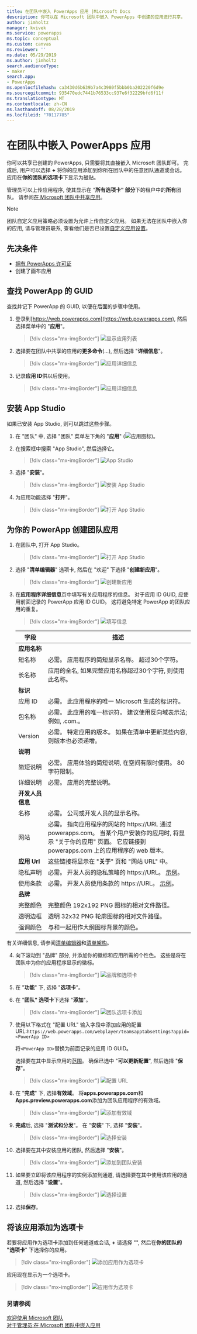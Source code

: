 ```yaml
---
title: 在团队中嵌入 PowerApps 应用 |Microsoft Docs
description: 你可以在 Microsoft 团队中嵌入 PowerApps 中创建的应用进行共享。
author: jimholtz
manager: kvivek
ms.service: powerapps
ms.topic: conceptual
ms.custom: canvas
ms.reviewer: ''
ms.date: 05/29/2019
ms.author: jimholtz
search.audienceType:
- maker
search.app:
- PowerApps
ms.openlocfilehash: ca3430d6b639b7a4c3980f5bbb0ba202220f6d9e
ms.sourcegitcommit: 935470edc7441b76533cc937e6f32229bfd6f11f
ms.translationtype: MT
ms.contentlocale: zh-CN
ms.lasthandoff: 08/28/2019
ms.locfileid: "70117785"
---
```

# <a name="embed-a-powerapps-app-in-teams"></a>在团队中嵌入 PowerApps 应用 

你可以共享已创建的 PowerApps, 只需要将其直接嵌入 Microsoft 团队即可。 完成后, 用户可以选择 **+** 将你的应用添加到你所在团队中的任意团队通道或会话。 应用在**你的团队的选项卡**下显示为磁贴。 

管理员可以上传应用程序, 使其显示在 "**所有选项卡" 部分**下的租户中的**所有**团队。 请参阅[在 Microsoft 团队中共享应用](https://docs.microsoft.com/en-us/power-platform/admin/embed-app-teams)。

> [!NOTE]
> 团队自定义应用策略必须设置为允许上传自定义应用。 如果无法在团队中嵌入你的应用, 请与管理员联系, 查看他们是否已设置[自定义应用设置](https://docs.microsoft.com/MicrosoftTeams/teams-custom-app-policies-and-settings#custom-app-policy-and-settings)。 

## <a name="prerequisites"></a>先决条件

- [拥有 PowerApps 许可证](https://docs.microsoft.com/power-platform/admin/pricing-billing-skus)
- 创建了画布应用

## <a name="locate-your-powerapps-guid"></a>查找 PowerApp 的 GUID

查找并记下 PowerApp 的 GUID, 以便在后面的步骤中使用。

1. 登录到[https://web.powerapps.com](https://web.powerapps.com), 然后选择菜单中的 "**应用**"。

   > [!div class="mx-imgBorder"] 
   > ![显示应用列表](./media/embed-teams-app/file-apps2.png "显示应用列表")

2. 选择要在团队中共享的应用的**更多命令**(...), 然后选择 "**详细信息**"。

   > [!div class="mx-imgBorder"] 
   > ![应用详细信息](./media/embed-teams-app/app-details.png "应用详细信息")


3. 记录**应用 ID**供以后使用。

   > [!div class="mx-imgBorder"] 
   > ![应用详细信息](./media/embed-teams-app/app-details2.png "应用详细信息")

## <a name="install-app-studio"></a>安装 App Studio

如果已安装 App Studio, 则可以跳过这些步骤。 

1. 在 "团队" 中, 选择 "团队" 菜单左下角的 "**应用**" (![应用图标](./media/embed-teams-app/apps-icon.png "应用图标"))。

2. 在搜索框中搜索 "App Studio", 然后选择它。

   > [!div class="mx-imgBorder"] 
   > ![App Studio](./media/embed-teams-app/store-app-studio.png "App Studio")

3. 选择 "**安装**"。 

   > [!div class="mx-imgBorder"] 
   > ![安装 App Studio](./media/embed-teams-app/install-app-studio.png "安装 App Studio")

4. 为应用功能选择 "**打开**"。

   > [!div class="mx-imgBorder"] 
   > ![打开 App Studio](./media/embed-teams-app/open-app-studio.png "打开 App Studio")

## <a name="create-a-teams-app-for-your-powerapp"></a>为你的 PowerApp 创建团队应用

1. 在团队中, 打开 App Studio。

   > [!div class="mx-imgBorder"] 
   > ![打开 App Studio](./media/embed-teams-app/open-app-studio2.png "打开 App Studio")

2. 选择 "**清单编辑器**" 选项卡, 然后在 "欢迎" 下选择 "**创建新应用**"。

   > [!div class="mx-imgBorder"] 
   > ![创建新应用](./media/embed-teams-app/create-new-app.png "创建新应用")

3. 在**应用程序详细信息**页中填写有关应用程序的信息。  对于应用 ID GUID, 应使用前面记录的 PowerApp 应用 ID GUID。  这将避免特定 PowerApp 的团队应用的重复。
 
   > [!div class="mx-imgBorder"] 
   > ![填写信息](./media/embed-teams-app/fill-in-info-about-app.png "填写信息")

   |字段  |描述  |
   |---------|---------|
   |**应用名称** |    |
   |短名称     | 必需。 应用程序的简短显示名称。 超过30个字符。        |
   |长名称     | 应用的全名, 如果完整应用名称超过30个字符, 则使用此名称。       | 
   |**标识**     |         |
   |应用 ID     | 必需。 此应用程序的唯一 Microsoft 生成的标识符。        |
   |包名称     | 必需。 此应用的唯一标识符。 建议使用反向域表示法;例如, .com.<AppName>。       |
   |Version     | 必需。 特定应用的版本。 如果在清单中更新某些内容, 则版本也必须递增。     |
   |**说明**    |     |
   | 简短说明    | 必需。 应用体验的简短说明, 在空间有限时使用。 80字符限制。   |
   | 详细说明    | 必需。 应用的完整说明。     |
   | **开发人员信息**    |     |
   | 名称    | 必需。 公司或开发人员的显示名称。     |
   | 网站    | 必需。 指向应用程序的网站的 https://URL 通过 powerapps.com。 当某个用户安装你的应用时, 将显示 "关于你的应用" 页面。 它应链接到 powerapps.com 上的应用程序的 web 版本。   |
   | **应用 Url**    | 这些链接将显示在 "**关于**" 页和 "网站 URL" 中。     |
   | 隐私声明    | 必需。 开发人员的隐私策略的 https://URL。 [示例](https://go.microsoft.com/fwlink/p/?LinkID=698505)。   |
   | 使用条款    | 必需。 开发人员使用条款的 https://URL。  [示例](https://go.microsoft.com/fwlink/p/?LinkID=698507)。  |
   | **品牌**    |     |
   | 完整颜色    | 完整颜色 192x192 PNG 图标的相对文件路径。    |
   | 透明边框    |透明 32x32 PNG 轮廓图标的相对文件路径。     |
   | 强调颜色    | 与和一起用作大纲图标背景的颜色。     |

有关详细信息, 请参阅[清单编辑器](https://docs.microsoft.com/microsoftteams/platform/get-started/get-started-app-studio#manifest-editor)和[清单架构](https://docs.microsoft.com/microsoftteams/platform/resources/schema/manifest-schema)。

4. 向下滚动到 "品牌" 部分, 并添加你的徽标和应用所需的个性色。  这些是将在团队中为你的应用程序显示的徽标。 

   > [!div class="mx-imgBorder"] 
   > ![品牌和选项卡](./media/embed-teams-app/branding-tabs.png "品牌和选项卡")

5. 在 "**功能**" 下, 选择 "**选项卡**"。

6. 在 "**团队" 选项卡**下选择 "**添加**"。

   > [!div class="mx-imgBorder"] 
   > ![团队选项卡添加](./media/embed-teams-app/team-tab-add.png "团队选项卡添加")

7. 使用以下格式在 "配置 URL" 输入字段中添加应用的配置 URL:`https://web.powerapps.com/webplayer/teamsapptabsettings?appid=<PowerApp ID>`

   将`<PowerApp ID>`替换为前面记录的应用 ID GUID。

   选择要在其中显示应用的[范围](https://docs.microsoft.com/microsoftteams/platform/concepts/tabs/tabs-overview#tab-scope)。 确保已选中 "**可以更新配置**", 然后选择 "**保存**"。

   > [!div class="mx-imgBorder"] 
   > ![配置 URL](./media/embed-teams-app/configuration-url.png "配置 URL")

8. 在 "**完成**" 下, 选择**有效域**。 将**apps.powerapps.com**和**Apps.preview.powerapps.com**添加为团队应用程序的有效域。

   > [!div class="mx-imgBorder"] 
   > ![添加有效域](./media/embed-teams-app/add-valid-domains.png "添加有效域")

9. **完成**后, 选择 "**测试和分发**"。 在 "**安装**" 下, 选择 "**安装**"。

   > [!div class="mx-imgBorder"] 
   > ![选择安装](./media/embed-teams-app/test-distribute-app.png "选择安装")

10. 选择要在其中安装应用的团队, 然后选择 "**安装**"。

    > [!div class="mx-imgBorder"] 
    > ![添加到团队安装](./media/embed-teams-app/new-app-add-to-team.png "添加到团队安装")
11. 如果要立即将该应用程序的实例添加到通道, 请选择要在其中使用该应用的通道, 然后选择 "**设置**"。

    > [!div class="mx-imgBorder"] 
    > ![选择设置](./media/embed-teams-app/app-now-available.png "选择设置")

12. 选择**保存**。

## <a name="add-the-app-as-a-tab"></a>将该应用添加为选项卡

若要将应用作为选项卡添加到任何通道或会话, **+** 请选择 "", 然后在**你的团队的 "选项卡**" 下选择你的应用。 

> [!div class="mx-imgBorder"] 
> ![添加应用作为选项卡](./media/embed-teams-app/add-app-as-tab.png "添加应用作为选项卡")

应用现在显示为一个选项卡。

> [!div class="mx-imgBorder"] 
> ![应用作为选项卡](./media/embed-teams-app/app-as-tab.png "应用作为选项卡")

### <a name="see-also"></a>另请参阅
[欢迎使用 Microsoft 团队](https://docs.microsoft.com/MicrosoftTeams/teams-overview)<br />
[对于管理员:在 Microsoft 团队中嵌入应用](https://docs.microsoft.com/power-platform/admin/share-app-teams)
